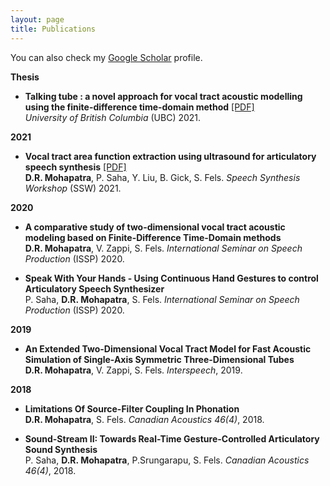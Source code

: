 ```yaml
---
layout: page
title: Publications
---
```


You can also check my <a href="https://scholar.google.com/citations?user=HzIWE5kAAAAJ" target="_blank">Google Scholar</a> profile.
<br />

**Thesis**
- **Talking tube : a novel approach for vocal tract acoustic modelling using the finite-difference time-domain method** [[PDF]](https://open.library.ubc.ca/cIRcle/collections/ubctheses/24/items/1.0396919)\
	*University of British Columbia* (UBC) 2021.  
	
**2021**
- **Vocal tract area function extraction using ultrasound for articulatory speech synthesis** [[PDF]](https://www.isca-speech.org/archive/pdfs/ssw_2021/mohapatra21_ssw.pdf)  
	**D.R. Mohapatra**, P. Saha, Y. Liu, B. Gick, S. Fels.
	*Speech Synthesis Workshop* (SSW) 2021.  
	
**2020**
- **A comparative study of two-dimensional vocal tract acoustic modeling based on Finite-Difference Time-Domain methods**  
	**D.R. Mohapatra**, V. Zappi, S. Fels.
	*International Seminar on Speech Production* (ISSP) 2020.  

- **Speak With Your Hands - Using Continuous Hand Gestures to control Articulatory Speech Synthesizer**  
	P. Saha, **D.R. Mohapatra**, S. Fels.
	*International Seminar on Speech Production* (ISSP) 2020.  

**2019**
- **An Extended Two-Dimensional Vocal Tract Model for Fast Acoustic Simulation of Single-Axis Symmetric Three-Dimensional Tubes**  
	**D.R. Mohapatra**, V. Zappi, S. Fels.
	*Interspeech*, 2019.  
	
**2018**
- **Limitations Of Source-Filter Coupling In Phonation**  
	**D.R. Mohapatra**, S. Fels.
	*Canadian Acoustics 46(4)*, 2018.  

- **Sound-Stream II: Towards Real-Time Gesture-Controlled Articulatory Sound Synthesis**  
	P. Saha, **D.R. Mohapatra**, P.Srungarapu, S. Fels.
	*Canadian Acoustics 46(4)*, 2018.  

<br /> 


